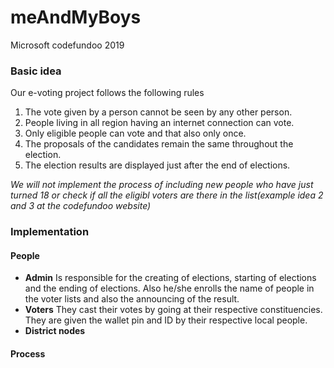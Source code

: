 # meAndMyBoys
Microsoft codefundoo 2019
### Basic idea
Our e-voting project follows the following rules 
1. The vote given by a person cannot be seen by any other person.
1. People living in all region having an internet connection can vote.
1. Only eligible people can vote and that also only once.
1. The proposals of the candidates remain the same throughout the election.
1. The election results are displayed just after the end of elections.

*We will not implement the process of including new people who have just turned 18 or check if all the eligibl voters are there in the list(example idea 2 and 3 at the codefundoo website)*
### Implementation
#### People
* **Admin** Is responsible for the creating of elections, starting of elections and the ending of elections. Also he/she enrolls the name of people in the voter lists and also the announcing of the result.
* **Voters** They cast their votes by going at their respective constituencies. They are given the wallet pin and ID by their respective local people.
* **District nodes**
#### Process
